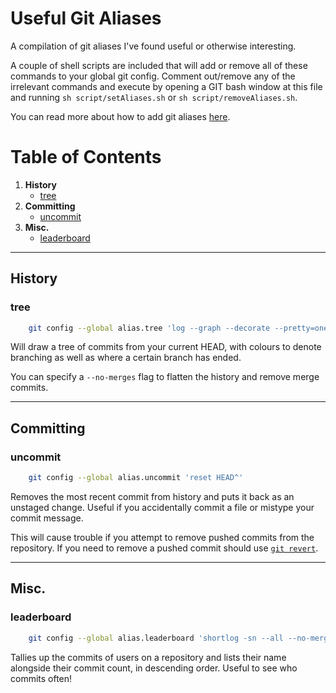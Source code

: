 # Useful Git Aliases
A compilation of git aliases I've found useful or otherwise interesting.

A couple of shell scripts are included that will add or remove all of these commands to your global git config. Comment out/remove any of the irrelevant commands and execute by opening a GIT bash window at this file and running `sh script/setAliases.sh` or `sh script/removeAliases.sh`.

You can read more about how to add git aliases [here](https://git-scm.com/book/en/v2/Git-Basics-Git-Aliases).

# Table of Contents
1. **History**
    * [tree](#tree)
2. **Committing**
    * [uncommit](#uncommit)
3. **Misc.**
    * [leaderboard](#leaderboard)

---

## History
### tree

```bash
    git config --global alias.tree 'log --graph --decorate --pretty=oneline --abbrev-commit'
```
Will draw a tree of commits from your current HEAD, with colours to denote branching as well as where a certain branch has ended.

You can specify a `--no-merges` flag to flatten the history and remove merge commits.

---

## Committing

### uncommit

```bash
    git config --global alias.uncommit 'reset HEAD^'
```

Removes the most recent commit from history and puts it back as an unstaged change. Useful if you accidentally commit a file or mistype your commit message.

This will cause trouble if you attempt to remove pushed commits from the repository. If you need to remove a pushed commit should use [`git revert`](https://git-scm.com/docs/git-revert).

---

## Misc.
### leaderboard 

```bash
    git config --global alias.leaderboard 'shortlog -sn --all --no-merges'
```
Tallies up the commits of users on a repository and lists their name alongside their commit count, in descending order. Useful to see who commits often!


